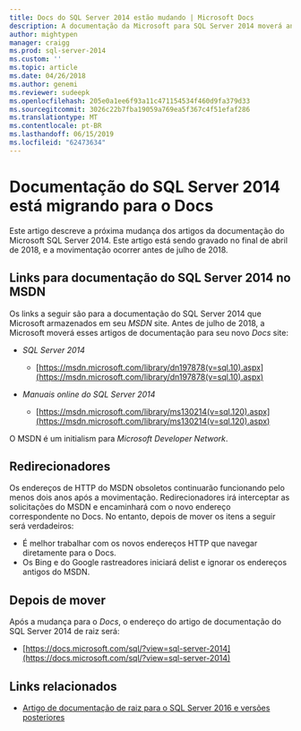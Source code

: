 ```yaml
---
title: Docs do SQL Server 2014 estão mudando | Microsoft Docs
description: A documentação da Microsoft para SQL Server 2014 moverá antes de julho de 2018, do MSDN aqui no docs.
author: mightypen
manager: craigg
ms.prod: sql-server-2014
ms.custom: ''
ms.topic: article
ms.date: 04/26/2018
ms.author: genemi
ms.reviewer: sudeepk
ms.openlocfilehash: 205e0a1ee6f93a11c471154534f460d9fa379d33
ms.sourcegitcommit: 3026c22b7fba19059a769ea5f367c4f51efaf286
ms.translationtype: MT
ms.contentlocale: pt-BR
ms.lasthandoff: 06/15/2019
ms.locfileid: "62473634"
---
```

# <a name="documentation-for-sql-server-2014-is-moving-to-docs"></a>Documentação do SQL Server 2014 está migrando para o Docs

Este artigo descreve a próxima mudança dos artigos da documentação do Microsoft SQL Server 2014. Este artigo está sendo gravado no final de abril de 2018, e a movimentação ocorrer antes de julho de 2018.

## <a name="links-to-sql-server-2014-documentation-on-msdn"></a>Links para documentação do SQL Server 2014 no MSDN

Os links a seguir são para a documentação do SQL Server 2014 que Microsoft armazenados em seu *MSDN* site. Antes de julho de 2018, a Microsoft moverá esses artigos de documentação para seu novo *Docs* site:

- *SQL Server 2014*
    - [https://msdn.microsoft.com/library/dn197878(v=sql.10).aspx](https://msdn.microsoft.com/library/dn197878(v=sql.10).aspx)

- *Manuais online do SQL Server 2014*
    - [https://msdn.microsoft.com/library/ms130214(v=sql.120).aspx](https://msdn.microsoft.com/library/ms130214(v=sql.120).aspx)

O MSDN é um initialism para *Microsoft Developer Network*.


## <a name="redirectors"></a>Redirecionadores

Os endereços de HTTP do MSDN obsoletos continuarão funcionando pelo menos dois anos após a movimentação. Redirecionadores irá interceptar as solicitações do MSDN e encaminhará com o novo endereço correspondente no Docs. No entanto, depois de mover os itens a seguir será verdadeiros:

- É melhor trabalhar com os novos endereços HTTP que navegar diretamente para o Docs.
- Os Bing e do Google rastreadores iniciará delist e ignorar os endereços antigos do MSDN.


## <a name="after-the-move"></a>Depois de mover

Após a mudança para o *Docs*, o endereço do artigo de documentação do SQL Server 2014 de raiz será:

- [https://docs.microsoft.com/sql/?view=sql-server-2014](https://docs.microsoft.com/sql/?view=sql-server-2014)


## <a name="related-links"></a>Links relacionados

- [Artigo de documentação de raiz para o SQL Server 2016 e versões posteriores](https://docs.microsoft.com/sql/?view=sql-server-2016)

